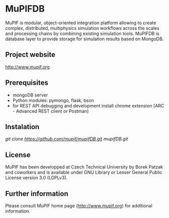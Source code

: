 # MuPIFDB 

MuPIF is modular, object-oriented integration platform allowing to create complex, distributed, multiphysics simulation workflows across the scales and processing chains by combining existing simulation tools. MuPIFDB is database layer to provide storage for simulation results based on MongoDB.

## Project website
http://www.mupif.org

## Prerequisites
* mongoDB server
* Python modules: pymongo, flask, bson
* for REST API debugging and development install chrome extension (ARC - Advanced REST client or Postman)

## Instalation
*git clone https://github.com/mupif/mupifDB.git mupifDB.git*

## License
MuPIF has been developped at Czech Technical University by Borek Patzak and coworkers and is available under GNU Library or Lesser General Public License version 3.0 (LGPLv3).

## Further information
Please consult MuPIF home page (http://www.mupif.org) for additional information.
